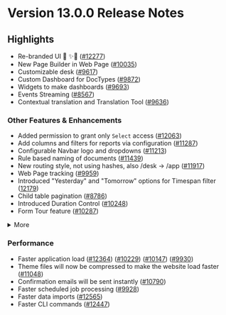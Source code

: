 # Version 13.0.0 Release Notes

## Highlights

- Re-branded UI 💎 ✨🎊 ([#12277](https://github.com/appyframe/appyframe/pull/12277))
- New Page Builder in Web Page ([#10035](https://github.com/appyframe/appyframe/pull/10035))
- Customizable desk ([#9617](https://github.com/appyframe/appyframe/pull/9617))
- Custom Dashboard for DocTypes ([#9872](https://github.com/appyframe/appyframe/pull/9872))
- Widgets to make dashboards ([#9693](https://github.com/appyframe/appyframe/pull/9693))
- Events Streaming ([#8567](https://github.com/appyframe/appyframe/pull/8567))
- Contextual translation and Translation Tool ([#9636](https://github.com/appyframe/appyframe/pull/9636))

### Other Features & Enhancements

- Added permission to grant only `Select` access ([#12063](https://github.com/appyframe/appyframe/pull/12063))
- Add columns and filters for reports via configuration ([#11287](https://github.com/appyframe/appyframe/pull/11287))
- Configurable Navbar logo and dropdowns ([#11213](https://github.com/appyframe/appyframe/pull/11213))
- Rule based naming of documents ([#11439](https://github.com/appyframe/appyframe/pull/11439))
- New routing style, not using hashes, also /desk -> /app ([#11917](https://github.com/appyframe/appyframe/pull/11917))
- Web Page tracking ([#9959](https://github.com/appyframe/appyframe/pull/9959))
- Introduced "Yesterday" and "Tomorrow" options for Timespan filter ([12179](https://github.com/appyframe/appyframe/pull/12179))
- Child table pagination ([#8786](https://github.com/appyframe/appyframe/pull/8786))
- Introduced Duration Control ([#10248](https://github.com/appyframe/appyframe/pull/10248))
- Form Tour feature ([#10287](https://github.com/appyframe/appyframe/pull/10287))
<details>
<summary>More</summary>

- Introduced Map View ([#11202](https://github.com/appyframe/appyframe/pull/11202))
- Custom JS & CSS support in Web Form ([#9121](https://github.com/appyframe/appyframe/pull/9121)) ([#9610](https://github.com/appyframe/appyframe/pull/9610))
- Ability to attach photo from webcam ([#12160](https://github.com/appyframe/appyframe/pull/12160))
- Added a System Console to help in debugging ([#11306](https://github.com/appyframe/appyframe/pull/11306))
- Introduced System Settings to automatically delete old Prepared Reports ([#9751](https://github.com/appyframe/appyframe/pull/9751))
- "Mandatory Depends On" and "Read Only Depends On" option for document fields ([#8820](https://github.com/appyframe/appyframe/pull/8820))
- Added 2FA for LDAP users ([#10001](https://github.com/appyframe/appyframe/pull/10001))
- Introduced Help Article Feedback system ([#10260](https://github.com/appyframe/appyframe/pull/10260))
- Introduced Razorpay client ([#11418](https://github.com/appyframe/appyframe/pull/11418))
- Rate Limiting ([#10310](https://github.com/appyframe/appyframe/pull/10310))
- Introduced Log Settings ([#11699](https://github.com/appyframe/appyframe/pull/11699))
- Enhancements in notifications ([#11398](https://github.com/appyframe/appyframe/pull/11398)) ([#11409](https://github.com/appyframe/appyframe/pull/11409))
- Added a field-level permission check for report data ([12163](https://github.com/appyframe/appyframe/pull/12163))
- Ability to cancel all linked document with a single click ([#8905](https://github.com/appyframe/appyframe/pull/8905))
- Made checkboxes navigable via tab key ([#11030](https://github.com/appyframe/appyframe/pull/11030))
- Renamed "Custom Script" to "Client Script" ([#12324](https://github.com/appyframe/appyframe/pull/12324))

</details>

### Performance

- Faster application load ([#12364](https://github.com/appyframe/appyframe/pull/12364)) ([#10229](https://github.com/appyframe/appyframe/pull/10229)) ([#10147](https://github.com/appyframe/appyframe/pull/10147)) ([#9930](https://github.com/appyframe/appyframe/pull/9930))
- Theme files will now be compressed to make the website load faster ([#11048](https://github.com/appyframe/appyframe/pull/11048))
- Confirmation emails will be sent instantly ([#10790](https://github.com/appyframe/appyframe/pull/10790))
- Faster scheduled job processing ([#9928](https://github.com/appyframe/appyframe/pull/9928))
- Faster data imports ([#12565](https://github.com/appyframe/appyframe/pull/12565))
- Faster CLI commands ([#12447](https://github.com/appyframe/appyframe/pull/12447))
